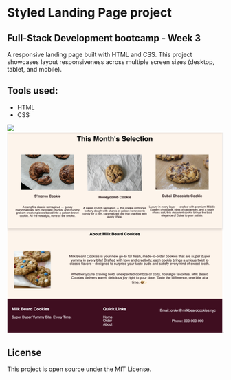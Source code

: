 # Styled Landing Page project

## Full-Stack Development bootcamp - Week 3

A responsive landing page built with HTML and CSS. This project showcases layout responsiveness across multiple screen sizes (desktop, tablet, and mobile).

## Tools used:
- HTML
- CSS

<img src="/hero.png" href="Screenshot of the hero section of the homepage" />
<img src="/collections_about_us.png" href="Screenshot of the collections and about us sections of the homepage" />

## License
This project is open source under the MIT License.
